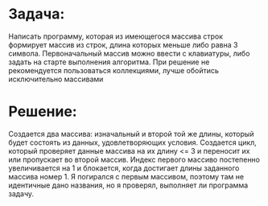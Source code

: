 # Задача:

Написать программу, которая из имеющегося массива строк формирует массив из строк, длина которых меньше либо равна 3 символа. Первоначальный массив можно ввести с клавиатуры, либо задать на старте выполнения алгоритма. При решение не рекомендуется пользоваться коллекциями, лучше обойтись исключительно массивами

# Решение:

Создается два массива: изначальный и второй той же длины, который будет состоять из данных, удовлетворяющих условия. Создается цикл, который проверяет данные массива на их длину <= 3 и переносит их или пропускает во второй массив. Индекс первого массиво постепенно увеличивается на 1 и блокается, когда достигает длины заданного массива номер 1. Я погирался с первым массивом, поэтому там не идентичные дано названия, но я проверял, выполняет ли программа задачу.
